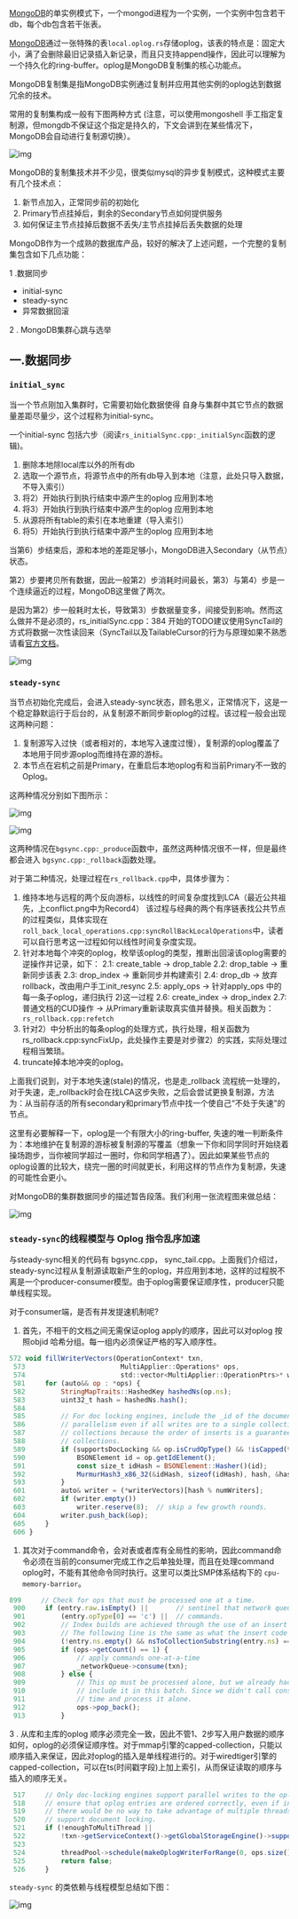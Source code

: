 [MongoDB](https://www.qcloud.com/product/mongodb?fromSource=gwzcw.49083.49083.49083)的单实例模式下，一个mongod进程为一个实例，一个实例中包含若干db，每个db包含若干张表。

[MongoDB](https://cloud.tencent.com/product/mongodb?from=10680)通过一张特殊的表`local.oplog.rs`存储oplog，该表的特点是：固定大小，满了会删除最旧记录插入新记录，而且只支持append操作，因此可以理解为一个持久化的ring-buffer。oplog是MongoDB复制集的核心功能点。

MongoDB复制集是指MongoDB实例通过复制并应用其他实例的oplog达到数据冗余的技术。

常用的复制集构成一般有下图两种方式 (注意，可以使用mongoshell 手工指定复制源，但mongdb不保证这个指定是持久的，下文会讲到在某些情况下，MongoDB会自动进行复制源切换）。

![img](https://mc.qcloudimg.com/static/img/b8138ef83cfd3ecc388f5aa0d690ea40/image.png)

MongoDB的复制集技术并不少见，很类似mysql的异步复制模式，这种模式主要有几个技术点：

1. 新节点加入，正常同步前的初始化
2. Primary节点挂掉后，剩余的Secondary节点如何提供服务
3. 如何保证主节点挂掉后数据不丢失/主节点挂掉后丢失数据的处理

MongoDB作为一个成熟的数据库产品，较好的解决了上述问题，一个完整的复制集包含如下几点功能：

1 .数据同步

- initial-sync
- steady-sync
- 异常数据回滚

2 . MongoDB集群心跳与选举

## 一.数据同步

### `initial_sync`

当一个节点刚加入集群时，它需要初始化数据使得 自身与集群中其它节点的数据量差距尽量少，这个过程称为initial-sync。

一个initial-sync 包括六步（阅读`rs_initialSync.cpp:_initialSync`函数的逻辑)。

1. 删除本地除local库以外的所有db
2. 选取一个源节点，将源节点中的所有db导入到本地（注意，此处只导入数据，不导入索引）
3. 将2）开始执行到执行结束中源产生的oplog 应用到本地
4. 将3）开始执行到执行结束中源产生的oplog 应用到本地
5. 从源将所有table的索引在本地重建（导入索引）
6. 将5）开始执行到执行结束中源产生的oplog 应用到本地

当第6）步结束后，源和本地的差距足够小，MongoDB进入Secondary（从节点）状态。

第2）步要拷贝所有数据，因此一般第2）步消耗时间最长，第3）与第4）步是一个连续逼近的过程，MongoDB这里做了两次。

是因为第2）步一般耗时太长，导致第3）步数据量变多，间接受到影响。然而这么做并不是必须的，rs_initialSync.cpp：384 开始的TODO建议使用SyncTail的方式将数据一次性读回来（SyncTail以及TailableCursor的行为与原理如果不熟悉请看[官方文档](https://docs.mongodb.com/manual/core/tailable-cursors/)。

![img](https://mc.qcloudimg.com/static/img/b65acc37de5789dbcdd55a345359b924/image.png)

### `steady-sync`

当节点初始化完成后，会进入steady-sync状态，顾名思义，正常情况下，这是一个稳定静默运行于后台的，从复制源不断同步新oplog的过程。该过程一般会出现这两种问题：

1. 复制源写入过快（或者相对的，本地写入速度过慢），复制源的oplog覆盖了 本地用于同步源oplog而维持在源的游标。
2. 本节点在宕机之前是Primary，在重启后本地oplog有和当前Primary不一致的Oplog。

这两种情况分别如下图所示：

![img](https://mc.qcloudimg.com/static/img/d72eb13c214da4197d63ef3666fd8d6d/image.png)

![img](https://mc.qcloudimg.com/static/img/bc3944f5726a69ac0ebabcb27f070161/image.png)

这两种情况在`bgsync.cpp:_produce`函数中，虽然这两种情况很不一样，但是最终都会进入 `bgsync.cpp:_rollback`函数处理。

对于第二种情况，处理过程在`rs_rollback.cpp`中，具体步骤为：

1. 维持本地与远程的两个反向游标，以线性的时间复杂度找到LCA（最近公共祖先，上conflict.png中为Record4） 该过程与经典的两个有序链表找公共节点的过程类似，具体实现在`roll_back_local_operations.cpp:syncRollBackLocalOperations`中，读者可以自行思考这一过程如何以线性时间复杂度实现。
2. 针对本地每个冲突的oplog，枚举该oplog的类型，推断出回滚该oplog需要的逆操作并记录，如下： 2.1: create_table -> drop_table 2.2: drop_table -> 重新同步该表 2.3: drop_index -> 重新同步并构建索引 2.4: drop_db -> 放弃rollback，改由用户手工init_resync 2.5: apply_ops -> 针对apply_ops 中的每一条子oplog，递归执行 2)这一过程 2.6: create_index -> drop_index 2.7: 普通文档的CUD操作 -> 从Primary重新读取真实值并替换。相关函数为：`rs_rollback.cpp:refetch`
3. 针对2）中分析出的每条oplog的处理方式，执行处理，相关函数为 rs_rollback.cpp:syncFixUp，此处操作主要是对步骤2）的实践，实际处理过程相当繁琐。
4. truncate掉本地冲突的oplog。

上面我们说到，对于本地失速(stale)的情况，也是走_rollback 流程统一处理的，对于失速，走_rollback时会在找LCA这步失败，之后会尝试更换复制源，方法为：从当前存活的所有secondary和primary节点中找一个使自己“不处于失速”的节点。

这里有必要解释一下，oplog是一个有限大小的ring-buffer, 失速的唯一判断条件为：本地维护在复制源的游标被复制源的写覆盖（想象一下你和同学同时开始绕着操场跑步，当你被同学超过一圈时，你和同学相遇了）。因此如果某些节点的oplog设置的比较大，绕完一圈的时间就更长，利用这样的节点作为复制源，失速的可能性会更小。

对MongoDB的集群数据同步的描述暂告段落。我们利用一张流程图来做总结：

![img](https://mc.qcloudimg.com/static/img/2cf41c43c9d38860590af8f4d44ecf12/image.png)

### `steady-sync`的线程模型与 Oplog 指令乱序加速

与steady-sync相关的代码有 bgsync.cpp， sync_tail.cpp。上面我们介绍过，steady-sync过程从复制源读取新产生的oplog，并应用到本地，这样的过程脱不离是一个producer-consumer模型。由于oplog需要保证顺序性，producer只能单线程实现。

对于consumer端，是否有并发提速机制呢?

1. 首先，不相干的文档之间无需保证oplog apply的顺序，因此可以对oplog 按照objid 哈希分组。每一组内必须保证严格的写入顺序性。

```javascript
572 void fillWriterVectors(OperationContext* txn,
 573                        MultiApplier::Operations* ops,
 574                        std::vector<MultiApplier::OperationPtrs>* writerVectors) {
 581     for (auto&& op : *ops) {
 582         StringMapTraits::HashedKey hashedNs(op.ns);
 583         uint32_t hash = hashedNs.hash();
 584
 585         // For doc locking engines, include the _id of the document in the hash so we get
 586         // parallelism even if all writes are to a single collection. We can't do this for capped
 587         // collections because the order of inserts is a guaranteed property, unlike for normal
 588         // collections.
 589         if (supportsDocLocking && op.isCrudOpType() && !isCapped(txn, hashedNs)) {
 590             BSONElement id = op.getIdElement();
 591             const size_t idHash = BSONElement::Hasher()(id);
 592             MurmurHash3_x86_32(&idHash, sizeof(idHash), hash, &hash);
 593         }
 601         auto& writer = (*writerVectors)[hash % numWriters];
 602         if (writer.empty())
 603             writer.reserve(8);  // skip a few growth rounds.
 604         writer.push_back(&op);
 605     }
 606 }
```

1. 其次对于command命令，会对表或者库有全局性的影响，因此command命令必须在当前的consumer完成工作之后单独处理，而且在处理command oplog时，不能有其他命令同时执行。这里可以类比SMP体系结构下的 `cpu-memory-barrior`。

```javascript
899     // Check for ops that must be processed one at a time.
 900     if (entry.raw.isEmpty() ||       // sentinel that network queue is drained.
 901         (entry.opType[0] == 'c') ||  // commands.
 902         // Index builds are achieved through the use of an insert op, not a command op.
 903         // The following line is the same as what the insert code uses to detect an index build.
 904         (!entry.ns.empty() && nsToCollectionSubstring(entry.ns) == "system.indexes")) {
 905         if (ops->getCount() == 1) {
 906             // apply commands one-at-a-time
 907             _networkQueue->consume(txn);
 908         } else {
 909             // This op must be processed alone, but we already had ops in the queue so we can't
 910             // include it in this batch. Since we didn't call consume(), we'll see this again next
 911             // time and process it alone.
 912             ops->pop_back();
 913         }
```

3 . 从库和主库的oplog 顺序必须完全一致，因此不管1、2步写入用户数据的顺序如何，oplog的必须保证顺序性。对于mmap引擎的capped-collection，只能以顺序插入来保证，因此对oplog的插入是单线程进行的。对于wiredtiger引擎的capped-collection，可以在ts(时间戳字段)上加上索引，从而保证读取的顺序与插入的顺序无关。

```javascript
 517     // Only doc-locking engines support parallel writes to the oplog because they are required to
 518     // ensure that oplog entries are ordered correctly, even if inserted out-of-order. Additionally,
 519     // there would be no way to take advantage of multiple threads if a storage engine doesn't
 520     // support document locking.
 521     if (!enoughToMultiThread ||
 522         !txn->getServiceContext()->getGlobalStorageEngine()->supportsDocLocking()) {
 523
 524         threadPool->schedule(makeOplogWriterForRange(0, ops.size()));
 525         return false;
 526     }
```

`steady-sync` 的类依赖与线程模型总结如下图：

![img](https://mc.qcloudimg.com/static/img/ea93f18c671fff23d851ca426545def8/image.png)